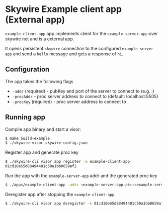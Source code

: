 # Skywire Example client app (External app)

`example-client-app` app implements client for the `example-server-app` over skywire net and is a external app.

It opens persistent `skywire` connection to the configured `example-server-app` and send a `hello` message and gets a response of `hi`.

## Configuration

The app takes the following flags
- `-addr` (required) - pubKey and port of the server to connect to (e.g. <pk>:<skywire-port>)
- `-procAddr` - proc server address to connect to (default: localhost:5505)
- `-procKey` (required) - proc server address to connect to

## Running app

Compile app binary and start a visor:

```sh
$ make build-example
$ ./skywire-visor skywire-config.json
```

Register app and generate proc key
```sh
$ ./skywire-cli visor app register -a example-client-app
01cd10e65d88494481c50a1bb0659af2
```

Run the app with the `example-server-app` addr and the generated proc key 
```sh
$ ./apps/example-client-app -addr <example-server-app-pk>:<example-server-app-skywire-port> -procAddr 01cd10e65d88494481c50a1bb0659af2
```

Deregister app after stopping the `example-client-app`
```sh
$ ./skywire-cli visor app deregister -k 01cd10e65d88494481c50a1bb0659af2
```
